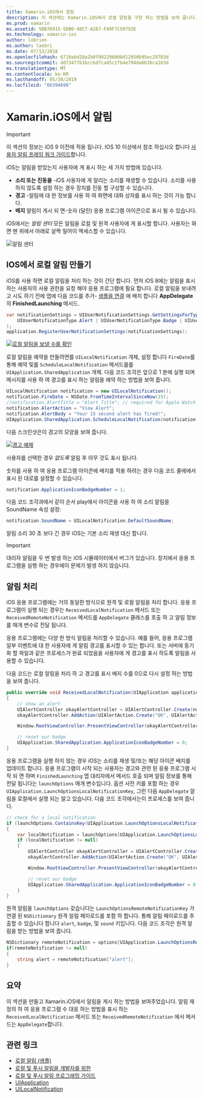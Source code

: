 ```yaml
---
title: Xamarin.iOS에서 알림
description: 이 섹션에는 Xamarin.iOS에서 로컬 알림을 구현 하는 방법을 보여 줍니다. IOS 알림는 다양 한 UI 요소에 설명 하 고 API에 설명의 만들기 및 알림을 표시를 사용 하 여 관련 됩니다.
ms.prod: xamarin
ms.assetid: 5BB76915-5DB0-48C7-A267-FA9F7C50793E
ms.technology: xamarin-ios
author: lobrien
ms.author: laobri
ms.date: 07/13/2018
ms.openlocfilehash: 6710abd28a2b0f992296008d12950b95ec29783d
ms.sourcegitcommit: dd73477b1bccbd7ca45c1fb4e794da6b36ca163d
ms.translationtype: MT
ms.contentlocale: ko-KR
ms.lasthandoff: 05/30/2019
ms.locfileid: "66394698"
---
```

# <a name="notifications-in-xamarinios"></a>Xamarin.iOS에서 알림

> [!IMPORTANT]
> 이 섹션의 정보는 iOS 9 이전에 적용 됩니다. IOS 10 이상에서 참조 하십시오 합니다 [사용자 알림 프레임 워크 가이드](~/ios/platform/user-notifications/index.md)합니다.

iOS는 알림을 받았는지 사용자에 게 표시 하는 세 가지 방법에 있습니다.

- **소리 또는 진동을** -iOS 사용자에 게 알리는 소리를 재생할 수 있습니다. 소리를 사용 하지 않도록 설정 하는 경우 장치를 진동 할 구성할 수 있습니다.
- **경고** -알림에 대 한 정보를 사용 하 여 화면에 대화 상자를 표시 하는 것이 가능 합니다.
- **배지** 알림이 게시 되 면-숫자 (달린) 응용 프로그램 아이콘으로 표시 될 수 있습니다.

iOS에서는 *알림 센터* 모든 알림을 로컬 및 원격 사용자에 게 표시할 합니다. 사용자는 화면 맨 위에서 아래로 살짝 밀어이 액세스할 수 있습니다.

![알림 센터](local-notifications-in-ios-images/image13.png "알림 센터")

## <a name="creating-local-notifications-in-ios"></a>IOS에서 로컬 알림 만들기

iOS를 사용 하면 로컬 알림을 처리 하는 것이 간단 합니다.
먼저 iOS 8에는 알림을 표시 하는 사용자의 사용 권한을 요청 해야 응용 프로그램에 필요 합니다. 로컬 알림을 보내려고 시도 하기 전에 앱에 다음 코드를 추가- [샘플을 연결](https://developer.xamarin.com/samples/monotouch/LocalNotifications/) 에 배치 합니다 **AppDelegate**의 **FinishedLaunching** 메서드.

```csharp
var notificationSettings = UIUserNotificationSettings.GetSettingsForTypes(
    UIUserNotificationType.Alert | UIUserNotificationType.Badge | UIUserNotificationType.Sound, null
);
application.RegisterUserNotificationSettings(notificationSettings);
```

[![로컬 알림을 보낼 수를 확인](local-notifications-in-ios-images/image0-sml.png "로컬 알림을 보낼 수를 확인 합니다.")](local-notifications-in-ios-images/image0.png#lightbox)

로컬 알림을 예약을 만들려면를 `UILocalNotification` 개체, 설정 합니다 `FireDate`를 통해 예약 및를 `ScheduleLocalNotification` 메서드를를 `UIApplication.SharedApplication` 개체. 다음 코드 조각은 앞으로 1 분에 실행 되며 메시지를 사용 하 여 경고를 표시 하는 알림을 예약 하는 방법을 보여 줍니다.

```csharp
UILocalNotification notification = new UILocalNotification();
notification.FireDate = NSDate.FromTimeIntervalSinceNow(15);
//notification.AlertTitle = "Alert Title"; // required for Apple Watch notifications
notification.AlertAction = "View Alert";
notification.AlertBody = "Your 15 second alert has fired!";
UIApplication.SharedApplication.ScheduleLocalNotification(notification);
```

다음 스크린샷은이 경고의 모양을 보여 줍니다.

[![](local-notifications-in-ios-images/image2-sml.png "경고 예제")](local-notifications-in-ios-images/image2.png#lightbox)

사용자를 선택한 경우 *없도록* 알림 후 아무 것도 표시 됩니다.

숫자를 사용 하 여 응용 프로그램 아이콘에 배지를 적용 하려는 경우 다음 코드 줄에에서 표시 된 대로를 설정할 수 있습니다.

```csharp
notification.ApplicationIconBadgeNumber = 1;
```

다음 코드 조각과에서 같이 순서 play에서 아이콘을 사용 하 여 소리 알림을 SoundName 속성 설정:

```csharp
notification.SoundName = UILocalNotification.DefaultSoundName;
```

알림 소리 30 초 보다 긴 경우 iOS는 기본 소리 재생 대신 합니다.

> [!IMPORTANT]
> 대리자 알림을 두 번 발생 하는 iOS 시뮬레이터에서 버그가 있습니다. 장치에서 응용 프로그램을 실행 하는 경우에이 문제가 발생 하지 않습니다.

## <a name="handling-notifications"></a>알림 처리

iOS 응용 프로그램에는 거의 동일한 방식으로 원격 및 로컬 알림을 처리 합니다. 응용 프로그램이 실행 되는 경우는 `ReceivedLocalNotification` 메서드 또는 `ReceivedRemoteNotification` 메서드를 `AppDelegate` 클래스를 호출 하 고 알림 정보를 매개 변수로 전달 됩니다.

응용 프로그램에는 다양 한 방식 알림을 처리할 수 있습니다. 예를 들어, 응용 프로그램 일부 이벤트에 대 한 사용자에 게 알림 경고를 표시할 수 있는 합니다. 또는 서버에 동기화 할 파일과 같은 프로세스가 완료 되었음을 사용자에 게 경고를 표시 하도록 알림을 사용할 수 있습니다.

다음 코드는 로컬 알림을 처리 하 고 경고를 표시 배지 수를 0으로 다시 설정 하는 방법을 보여 줍니다.

```csharp
public override void ReceivedLocalNotification(UIApplication application, UILocalNotification notification)
{
    // show an alert
    UIAlertController okayAlertController = UIAlertController.Create(notification.AlertAction, notification.AlertBody, UIAlertControllerStyle.Alert);
    okayAlertController.AddAction(UIAlertAction.Create("OK", UIAlertActionStyle.Default, null));

    Window.RootViewController.PresentViewController(okayAlertController, true, null);

    // reset our badge
    UIApplication.SharedApplication.ApplicationIconBadgeNumber = 0;
}
```

응용 프로그램을 실행 하지 않는 경우 iOS는 소리를 재생 및/또는 해당 아이콘 배지를 업데이트 합니다. 응용 프로그램이 시작 되는 사용자는 경고와 관련 된 응용 프로그램 시작 되 면 하며 `FinishedLaunching` 앱 대리자에서 메서드 호출 되며 알림 정보를 통해 전달 됩니다는 `launchOptions` 매개 변수입니다. 옵션 사전 키를 포함 하는 경우 `UIApplication.LaunchOptionsLocalNotificationKey`, 그런 다음 `AppDelegate` 알림을 로컬에서 실행 되는 알고 있습니다. 다음 코드 조각에서는이 프로세스를 보여 줍니다.

```csharp
// check for a local notification
if (launchOptions.ContainsKey(UIApplication.LaunchOptionsLocalNotificationKey))
{
    var localNotification = launchOptions[UIApplication.LaunchOptionsLocalNotificationKey] as UILocalNotification;
    if (localNotification != null)
    {
        UIAlertController okayAlertController = UIAlertController.Create(localNotification.AlertAction, localNotification.AlertBody, UIAlertControllerStyle.Alert);
        okayAlertController.AddAction(UIAlertAction.Create("OK", UIAlertActionStyle.Default, null));

        Window.RootViewController.PresentViewController(okayAlertController, true, null);

        // reset our badge
        UIApplication.SharedApplication.ApplicationIconBadgeNumber = 0;
    }
}
```

원격 알림을 `launchOptions` 갖습니다는 `LaunchOptionsRemoteNotificationKey` 가 연결 된 `NSDictionary` 원격 알림 페이로드를 포함 하 합니다. 통해 알림 페이로드를 추출할 수 있습니다 합니다 `alert`, `badge`, 및 `sound` 키입니다. 다음 코드 조각은 원격 알림을 받는 방법을 보여 줍니다.

```csharp
NSDictionary remoteNotification = options[UIApplication.LaunchOptionsRemoteNotificationKey];
if(remoteNotification != null)
{
    string alert = remoteNotification["alert"];
}
```

## <a name="summary"></a>요약

이 섹션을 만들고 Xamarin.iOS에서 알림을 게시 하는 방법을 보여주었습니다. 알림 재정의 하 여 응용 프로그램 수 대응 하는 방법을 표시 하는 `ReceivedLocalNotification` 메서드 또는 `ReceivedRemoteNotification` 에서 메서드는 `AppDelegate`합니다.

## <a name="related-links"></a>관련 링크

- [로컬 알림 (샘플)](https://developer.xamarin.com/samples/monotouch/LocalNotifications)
- [로컬 및 푸시 알림을 개발자를 위한](https://developer.apple.com/notifications/)
- [로컬 및 푸시 알림 프로그래밍 가이드](https://developer.apple.com/library/prerelease/content/documentation/NetworkingInternet/Conceptual/RemoteNotificationsPG/)
- [UIApplication](http://iosapi.xamarin.com/?link=T%3aMonoTouch.UIKit.UIApplication)
- [UILocalNotification](http://iosapi.xamarin.com/?link=T%3aMonoTouch.UIKit.UILocalNotification)

